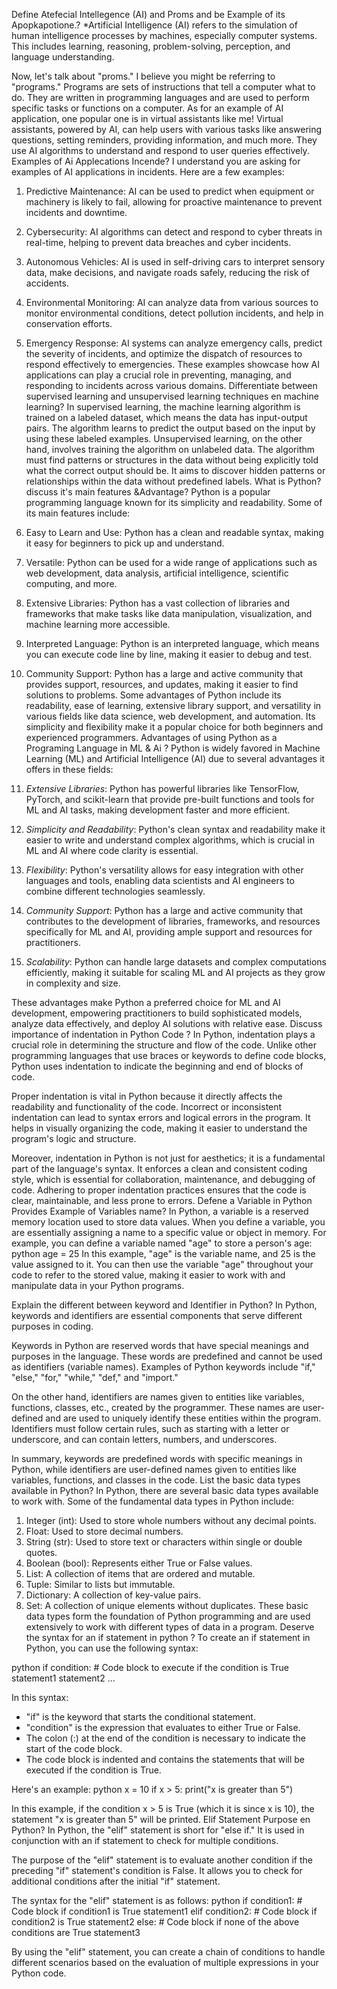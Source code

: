 Define Atefecial Intellegence (AI) and Proms and be Example of its Apopkapotione.?
*Artificial Intelligence (AI) refers to the simulation of human intelligence processes by machines, especially computer systems. This includes learning, reasoning, problem-solving, perception, and language understanding. 

Now, let's talk about "proms." I believe you might be referring to "programs." Programs are sets of instructions that tell a computer what to do. They are written in programming languages and are used to perform specific tasks or functions on a computer. 
As for an example of AI application, one popular one is in virtual assistants like me! Virtual assistants, powered by AI, can help users with various tasks like answering questions, setting reminders, providing information, and much more. They use AI algorithms to understand and respond to user queries effectively.
Examples of Ai Applecations Incende?
I understand you are asking for examples of AI applications in incidents. Here are a few examples:
1. Predictive Maintenance: AI can be used to predict when equipment or machinery is likely to fail, allowing for proactive maintenance to prevent incidents and downtime.
2. Cybersecurity: AI algorithms can detect and respond to cyber threats in real-time, helping to prevent data breaches and cyber incidents.
3. Autonomous Vehicles: AI is used in self-driving cars to interpret sensory data, make decisions, and navigate roads safely, reducing the risk of accidents.
4. Environmental Monitoring: AI can analyze data from various sources to monitor environmental conditions, detect pollution incidents, and help in conservation efforts.
5. Emergency Response: AI systems can analyze emergency calls, predict the severity of incidents, and optimize the dispatch of resources to respond effectively to emergencies.
These examples showcase how AI applications can play a crucial role in preventing, managing, and responding to incidents across various domains.
Differentiate between supervised learning and unsupervised learning techniques en machine learning?
In supervised learning, the machine learning algorithm is trained on a labeled dataset, which means the data has input-output pairs. The algorithm learns to predict the output based on the input by using these labeled examples.
Unsupervised learning, on the other hand, involves training the algorithm on unlabeled data. The algorithm must find patterns or structures in the data without being explicitly told what the correct output should be. It aims to discover hidden patterns or relationships within the data without predefined labels.
What is Python? discuss it's main features &Advantage?
Python is a popular programming language known for its simplicity and readability. Some of its main features include:
1. Easy to Learn and Use: Python has a clean and readable syntax, making it easy for beginners to pick up and understand.
2. Versatile: Python can be used for a wide range of applications such as web development, data analysis, artificial intelligence, scientific computing, and more.
3. Extensive Libraries: Python has a vast collection of libraries and frameworks that make tasks like data manipulation, visualization, and machine learning more accessible.
4. Interpreted Language: Python is an interpreted language, which means you can execute code line by line, making it easier to debug and test.
5. Community Support: Python has a large and active community that provides support, resources, and updates, making it easier to find solutions to problems.
Some advantages of Python include its readability, ease of learning, extensive library support, and versatility in various fields like data science, web development, and automation. Its simplicity and flexibility make it a popular choice for both beginners and experienced programmers.
 Advantages of using Python as a Programing Language in ML & Ai ?
Python is widely favored in Machine Learning (ML) and Artificial Intelligence (AI) due to several advantages it offers in these fields:
1. *Extensive Libraries*: Python has powerful libraries like TensorFlow, PyTorch, and scikit-learn that provide pre-built functions and tools for ML and AI tasks, making development faster and more efficient.

2. *Simplicity and Readability*: Python's clean syntax and readability make it easier to write and understand complex algorithms, which is crucial in ML and AI where code clarity is essential.

3. *Flexibility*: Python's versatility allows for easy integration with other languages and tools, enabling data scientists and AI engineers to combine different technologies seamlessly.

4. *Community Support*: Python has a large and active community that contributes to the development of libraries, frameworks, and resources specifically for ML and AI, providing ample support and resources for practitioners.

5. *Scalability*: Python can handle large datasets and complex computations efficiently, making it suitable for scaling ML and AI projects as they grow in complexity and size.

These advantages make Python a preferred choice for ML and AI development, empowering practitioners to build sophisticated models, analyze data effectively, and deploy AI solutions with relative ease.
Discuss importance of indentation in Python Code ?
In Python, indentation plays a crucial role in determining the structure and flow of the code. Unlike other programming languages that use braces or keywords to define code blocks, Python uses indentation to indicate the beginning and end of blocks of code. 

Proper indentation is vital in Python because it directly affects the readability and functionality of the code. Incorrect or inconsistent indentation can lead to syntax errors and logical errors in the program. It helps in visually organizing the code, making it easier to understand the program's logic and structure.

Moreover, indentation in Python is not just for aesthetics; it is a fundamental part of the language's syntax. It enforces a clean and consistent coding style, which is essential for collaboration, maintenance, and debugging of code. Adhering to proper indentation practices ensures that the code is clear, maintainable, and less prone to errors.
Defene a Variable in Python Provides Example of Variables name?
In Python, a variable is a reserved memory location used to store data values. When you define a variable, you are essentially assigning a name to a specific value or object in memory. 
For example, you can define a variable named "age" to store a person's age:
python
age = 25
In this example, "age" is the variable name, and 25 is the value assigned to it. You can then use the variable "age" throughout your code to refer to the stored value, making it easier to work with and manipulate data in your Python programs.

Explain the different between keyword and Identifier in Python?
In Python, keywords and identifiers are essential components that serve different purposes in coding.

Keywords in Python are reserved words that have special meanings and purposes in the language. These words are predefined and cannot be used as identifiers (variable names). Examples of Python keywords include "if," "else," "for," "while," "def," and "import."

On the other hand, identifiers are names given to entities like variables, functions, classes, etc., created by the programmer. These names are user-defined and are used to uniquely identify these entities within the program. Identifiers must follow certain rules, such as starting with a letter or underscore, and can contain letters, numbers, and underscores.

In summary, keywords are predefined words with specific meanings in Python, while identifiers are user-defined names given to entities like variables, functions, and classes in the code.
List  the basic data types available in Python?
In Python, there are several basic data types available to work with. Some of the fundamental data types in Python include:

1. Integer (int): Used to store whole numbers without any decimal points.
2. Float: Used to store decimal numbers.
3. String (str): Used to store text or characters within single or double quotes.
4. Boolean (bool): Represents either True or False values.
5. List: A collection of items that are ordered and mutable.
6. Tuple: Similar to lists but immutable.
7. Dictionary: A collection of key-value pairs.
8. Set: A collection of unique elements without duplicates.
These basic data types form the foundation of Python programming and are used extensively to work with different types of data in a program.
Deserve the syntax for an if statement in python ?
To create an if statement in Python, you can use the following syntax:

python
if condition:
    # Code block to execute if the condition is True
    statement1
    statement2
    ...


In this syntax:
- "if" is the keyword that starts the conditional statement.
- "condition" is the expression that evaluates to either True or False.
- The colon (:) at the end of the condition is necessary to indicate the start of the code block.
- The code block is indented and contains the statements that will be executed if the condition is True.

Here's an example:
python
x = 10
if x > 5:
    print("x is greater than 5")


In this example, if the condition x > 5 is True (which it is since x is 10), the statement "x is greater than 5" will be printed.
Elif Statement Purpose en Python?
In Python, the "elif" statement is short for "else if." It is used in conjunction with an if statement to check for multiple conditions. 

The purpose of the "elif" statement is to evaluate another condition if the preceding "if" statement's condition is False. It allows you to check for additional conditions after the initial "if" statement. 

The syntax for the "elif" statement is as follows:
python
if condition1:
    # Code block if condition1 is True
    statement1
elif condition2:
    # Code block if condition2 is True
    statement2
else:
    # Code block if none of the above conditions are True
    statement3


By using the "elif" statement, you can create a chain of conditions to handle different scenarios based on the evaluation of multiple expressions in your Python code.
